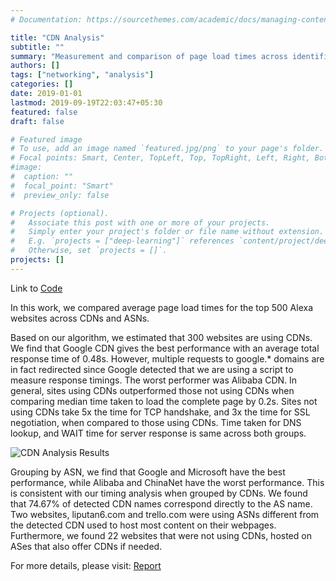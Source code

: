 ```yaml
---
# Documentation: https://sourcethemes.com/academic/docs/managing-content/

title: "CDN Analysis"
subtitle: ""
summary: "Measurement and comparison of page load times across identifiable CDNs"
authors: []
tags: ["networking", "analysis"]
categories: []
date: 2019-01-01
lastmod: 2019-09-19T22:03:47+05:30
featured: false
draft: false

# Featured image
# To use, add an image named `featured.jpg/png` to your page's folder.
# Focal points: Smart, Center, TopLeft, Top, TopRight, Left, Right, BottomLeft, Bottom, BottomRight.
#image:
#  caption: ""
#  focal_point: "Smart"
#  preview_only: false

# Projects (optional).
#   Associate this post with one or more of your projects.
#   Simply enter your project's folder or file name without extension.
#   E.g. `projects = ["deep-learning"]` references `content/project/deep-learning/index.md`.
#   Otherwise, set `projects = []`.
projects: []
---
```

Link to [Code](https://github.com/shahifaqeer/cdn-analysis)

In this work, we compared average page load times for the top 500 Alexa websites across CDNs and ASNs.

Based on our algorithm, we estimated that 300 websites are using CDNs. We find that Google CDN gives the best performance with an average total response time of 0.48s. However, multiple requests to google.* domains are in fact redirected since Google detected that we are using a script to measure response timings. The worst performer was Alibaba CDN. In general, sites using CDNs outperformed those not using CDNs when comparing median time taken to load the complete page by 0.2s. Sites not using CDNs take 5x the time for TCP handshake, and 3x the time for SSL negotiation, when compared to those using CDNs. Time taken for DNS lookup, and WAIT time for server response is same across both groups.

![CDN Analysis Results](/img/cdn_timing_comparison.png)

Grouping by ASN, we find that Google and Microsoft have the best performance, while Alibaba and ChinaNet have the worst performance. This is consistent with our timing analysis when grouped by CDNs. We found that 74.67% of detected CDN names correspond directly to the AS name. Two websites, liputan6.com and trello.com were using ASNs different from the detected CDN used to host most content on their webpages. Furthermore, we found 22 websites that were not using CDNs, hosted on ASes that also offer CDNs if needed.

For more details, please visit: [Report](../../publication/cdn-analysis2019.pdf)